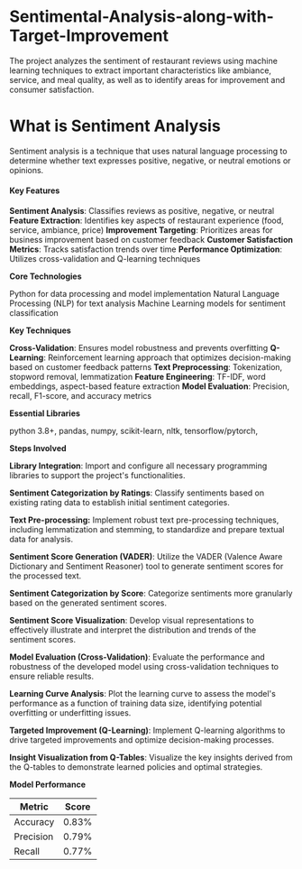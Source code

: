 # Sentimental-Analysis-along-with-Target-Improvement
The project analyzes the sentiment of restaurant reviews using machine learning techniques to extract important characteristics like ambiance, service, and meal quality, as well as to identify areas for improvement and consumer satisfaction.

# What is Sentiment Analysis
Sentiment analysis is a technique that uses natural language processing to determine whether text expresses positive, negative, or neutral emotions or opinions.

#### Key Features

**Sentiment Analysis**: Classifies reviews as positive, negative, or neutral
**Feature Extraction**: Identifies key aspects of restaurant experience (food, service, ambiance, price)
**Improvement Targeting**: Prioritizes areas for business improvement based on customer feedback
**Customer Satisfaction Metrics**: Tracks satisfaction trends over time
**Performance Optimization**: Utilizes cross-validation and Q-learning techniques

**Core Technologies**

Python for data processing and model implementation
Natural Language Processing (NLP) for text analysis
Machine Learning models for sentiment classification

**Key Techniques**

**Cross-Validation**: Ensures model robustness and prevents overfitting
**Q-Learning**: Reinforcement learning approach that optimizes decision-making based on customer feedback patterns
**Text Preprocessing**: Tokenization, stopword removal, lemmatization
**Feature Engineering**: TF-IDF, word embeddings, aspect-based feature extraction
**Model Evaluation**: Precision, recall, F1-score, and accuracy metrics

**Essential Libraries**


python 3.8+,
pandas,
numpy,
scikit-learn,
nltk,
tensorflow/pytorch,

**Steps Involved**

**Library Integration**: Import and configure all necessary programming libraries to support the project's functionalities.

**Sentiment Categorization by Ratings**: Classify sentiments based on existing rating data to establish initial sentiment categories.

**Text Pre-processing:** Implement robust text pre-processing techniques, including lemmatization and stemming, to standardize and prepare textual data for analysis.

**Sentiment Score Generation (VADER)**: Utilize the VADER (Valence Aware Dictionary and Sentiment Reasoner) tool to generate sentiment scores for the processed text.

**Sentiment Categorization by Score**: Categorize sentiments more granularly based on the generated sentiment scores.

**Sentiment Score Visualization**: Develop visual representations to effectively illustrate and interpret the distribution and trends of the sentiment scores.

**Model Evaluation (Cross-Validation)**: Evaluate the performance and robustness of the developed model using cross-validation techniques to ensure reliable results.

**Learning Curve Analysis**: Plot the learning curve to assess the model's performance as a function of training data size, identifying potential overfitting or underfitting issues.

**Targeted Improvement (Q-Learning)**: Implement Q-learning algorithms to drive targeted improvements and optimize decision-making processes.

**Insight Visualization from Q-Tables**: Visualize the key insights derived from the Q-tables to demonstrate learned policies and optimal strategies.

**Model Performance**

|Metric    |Score |
|----------|------|
|Accuracy  |0.83% |
|Precision |0.79% |
|Recall    |0.77% |

